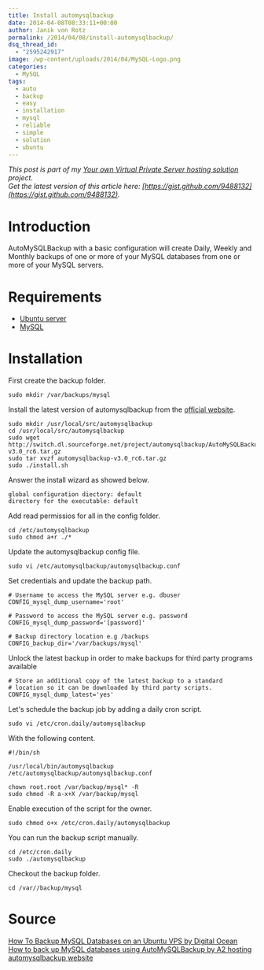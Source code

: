 ```yaml
---
title: Install automysqlbackup
date: 2014-04-08T08:33:11+00:00
author: Janik von Rotz
permalink: /2014/04/08/install-automysqlbackup/
dsq_thread_id:
  - "2595242917"
image: /wp-content/uploads/2014/04/MySQL-Logo.png
categories:
  - MySQL
tags:
  - auto
  - backup
  - easy
  - installation
  - mysql
  - reliable
  - simple
  - solution
  - ubuntu
---
```

*This post is part of my [Your own Virtual Private Server hosting solution](https://janikvonrotz.ch/your-own-virtual-private-server-hosting-solution/) project.*  
*Get the latest version of this article here: [https://gist.github.com/9488132](https://gist.github.com/9488132).*  

# Introduction

AutoMySQLBackup with a basic configuration will create Daily, Weekly and Monthly backups of one or more of your MySQL databases from one or more of your MySQL servers.
<!--more-->
# Requirements

* [Ubuntu server](https://janikvonrotz.ch/2014/03/13/deploy-ubuntu-server/)
* [MySQL](https://janikvonrotz.ch/2014/04/07/install-mysql/)

# Installation

First create the backup folder.

    sudo mkdir /var/backups/mysql

Install the latest version of automysqlbackup from the [official website](http://sourceforge.net/projects/automysqlbackup).

    sudo mkdir /usr/local/src/automysqlbackup
    cd /usr/local/src/automysqlbackup
    sudo wget http://switch.dl.sourceforge.net/project/automysqlbackup/AutoMySQLBackup/AutoMySQLBackup%20VER%203.0/automysqlbackup-v3.0_rc6.tar.gz
    sudo tar xvzf automysqlbackup-v3.0_rc6.tar.gz
    sudo ./install.sh
    
Answer the install wizard as showed below.

    global configuration diectory: default
    directory for the executable: default
    
Add read permissios for all in the config folder.

    cd /etc/automysqlbackup
    sudo chmod a+r ./*
    
Update the automysqlbackup config file.

    sudo vi /etc/automysqlbackup/automysqlbackup.conf
    
Set credentials and update the backup path.

```
# Username to access the MySQL server e.g. dbuser
CONFIG_mysql_dump_username='root'

# Password to access the MySQL server e.g. password
CONFIG_mysql_dump_password='[password]'

# Backup directory location e.g /backups
CONFIG_backup_dir='/var/backups/mysql'
```

Unlock the latest backup in order to make backups for third party programs available

```
# Store an additional copy of the latest backup to a standard
# location so it can be downloaded by third party scripts.
CONFIG_mysql_dump_latest='yes'
```

Let's schedule the backup job by adding a daily cron script.

    sudo vi /etc/cron.daily/automysqlbackup
    
With the following content.

```
#!/bin/sh

/usr/local/bin/automysqlbackup /etc/automysqlbackup/automysqlbackup.conf

chown root.root /var/backup/mysql* -R
sudo chmod -R a-x+X /var/backup/mysql
```

Enable execution of the script for the owner.

    sudo chmod o+x /etc/cron.daily/automysqlbackup

You can run the backup script manually.

    cd /etc/cron.daily
    sudo ./automysqlbackup
    
Checkout the backup folder.

    cd /var//backup/mysql
    
# Source

[How To Backup MySQL Databases on an Ubuntu VPS by Digital Ocean](https://www.digitalocean.com/community/articles/how-to-backup-mysql-databases-on-an-ubuntu-vps)  
[How to back up MySQL databases using AutoMySQLBackup by A2 hosting](http://www.a2hosting.com/kb/developer-corner/mysql/mysql-database-backups-using-automysqlbackup)
[automysqlbackup website](http://sourceforge.net/projects/automysqlbackup/)  